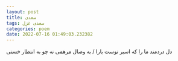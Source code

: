 ```yaml
---
layout: post
title: سعدی
tags: سعدی غزل
categories: poem
date: 2022-07-16 01:49:03.232382
---
```


دل دردمند ما را که اسیر توست یارا / به وصال مرهمی نه چو به انتظار خستی